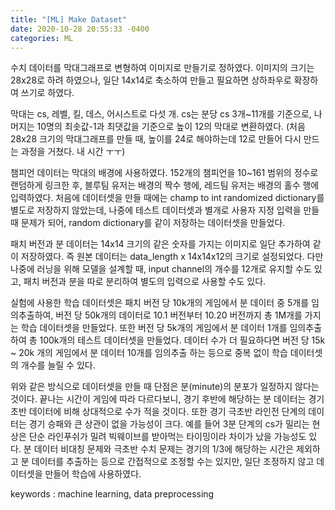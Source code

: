 ```yaml
---
title: "[ML] Make Dataset"
date: 2020-10-28 20:55:33 -0400
categories: ML
---
```


수치 데이터를 막대그래프로 변형하여 이미지로 만들기로 정하였다.
이미지의 크기는 28x28로 하려 하였으나, 일단 14x14로 축소하여 만들고 필요하면 상하좌우로 확장하여 쓰기로 하였다.

막대는 cs, 레벨, 킬, 데스, 어시스트로 다섯 개.
cs는 분당 cs 3개~11개를 기준으로, 나머지는 10명의 최솟값-1과 최댓값을 기준으로 높이 12의 막대로 변환하였다.
(처음 28x28 크기의 막대그래프를 만들 때, 높이를 24로 해야하는데 12로 만들어 다시 만드는 과정을 거쳤다. 내 시간 ㅜㅜ)

챔피언 데이터는 막대의 배경에 사용하였다.
152개의 챔피언을 10~161 범위의 정수로 랜덤하게 링크한 후, 
블루팀 유저는 배경의 짝수 행에, 레드팀 유저는 배경의 홀수 행에 입력하였다.
처음에 데이터셋을 만들 때에는 champ to int randomized dictionary를 별도로 저장하지 않았는데,
나중에 테스트 데이터셋과 별개로 사용자 지정 입력을 만들 때 문제가 되어,
random dictionary를 같이 저장하는 데이터셋을 만들었다.

패치 버전과 분 데이터는 14x14 크기의 같은 숫자를 가지는 이미지로 일단 추가하여 같이 저장하였다.
즉 원본 데이터는 data_length x 14x14x12의 크기로 설정되었다.
다만 나중에 러닝을 위해 모델을 설계할 때, input channel의 개수를 12개로 유지할 수도 있고,
패치 버전과 분을 따로 분리하여 별도의 입력으로 사용할 수도 있다.

실험에 사용한 학습 데이터셋은 패치 버전 당 10k개의 게임에서 분 데이터 중 5개를 임의추출하여,
버전 당 50k개의 데이터로 10.1 버전부터 10.20 버전까지 총 1M개를 가지는 학습 데이터셋을 만들었다.
또한 버전 당 5k개의 게임에서 분 데이터 1개를 임의추출하여 총 100k개의 테스트 데이터셋을 만들었다.
데이터 수가 더 필요하다면 버전 당 15k ~ 20k 개의 게임에서 분 데이터 10개를 임의추출 하는 등으로
중복 없이 학습 데이터셋의 개수를 늘릴 수 있다.

위와 같은 방식으로 데이터셋을 만들 때 단점은 분(minute)의 분포가 일정하지 않다는 것이다.
끝나는 시간이 게임에 따라 다르다보니, 경기 후반에 해당하는 분 데이터는 경기 초반 데이터에 비해 상대적으로 수가 적을 것이다.
또한 경기 극초반 라인전 단계의 데이터는 경기 승패와 큰 상관이 없을 가능성이 크다.
예를 들어 3분 단계의 cs가 밀리는 현상은 단순 라인푸쉬가 밀려 빅웨이브를 받아먹는 타이밍이라 차이가 났을 가능성도 있다.
분 데이터 비대칭 문제와 극초반 수치 문제는 경기의 1/3에 해당하는 시간은 제외하고 분 데이터를 추출하는 등으로 간접적으로 조정할 수는 있지만,
일단 조정하지 않고 데이터셋을 만들어 학습에 사용하였다.

keywords : machine learning, data preprocessing
